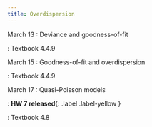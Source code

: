 ```yaml
---
title: Overdispersion
---
```


March 13
: Deviance and goodness-of-fit

: Textbook 4.4.9

March 15
: Goodness-of-fit and overdispersion

: Textbook 4.4.9

March 17
: Quasi-Poisson models

: **HW 7 released**{: .label .label-yellow }

: Textbook 4.8